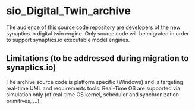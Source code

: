 # sio_Digital_Twin_archive

The audience of this source code repository are developers of the new synaptics.io digital twin engine. Only source code will be migrated in order to support synaptics.io executable model engines.

## Limitations (to be addressed during migration to synaptics.io)
The archive source code is platform specific (Windows) and is targeting real-time UML and requirements tools. Real-Time OS are supported via simulation only (of real-time OS kernel, scheduler and synchronization primitives, ...). 
